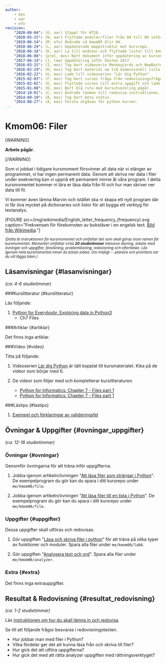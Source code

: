 ```yaml
---
author:
    - mos
    - aar
    - efo
revision:
    "2020-09-04": (O, aar) Släppt för HT20.
    "2020-05-15": (N, aar) Flyttade moduler/filer från 04 till 06 inför V3 HT20.
    "2019-06-14": (M, efo) Ändrade så kmom05 blir 04.
    "2018-06-29": (L, aar) Uppdaterade mappstruktur mot kursrepo.
    "2018-06-18": (K, aar) La till moduler och flyttade listor till kmom05.
    "2018-06-08": (prel, mos) Nytt dokument inför uppdatering av kursen.
    "2017-06-14": (J, lew) Uppdatering inför hösten 2017.
    "2016-03-15": (I, mos) Tog bort videoserie MonkeyLords och NewBoston.
    "2016-02-29": (H, mos) Tog bort material om två dimensionell lista och lade till övning "Kom igång med datatypen lista i Python".
    "2016-02-22": (G, mos) Lade till videoserien "Lär dig Python".
    "2015-02-03": (F, mos) Tog bort curses fråga från redovisningsfrågorna.
    "2015-02-02": (E, mos) Flyttade curses till extra uppgift och lade till ny uppgift med Marvin inventarier.
    "2015-01-08": (D, mos) Bort blå ruta med kursutveckling pågår.
    "2014-10-01": (C, mos) Ändrade länken till redovisa-instruktionen.
    "2014-09-19": (B, mos) Tog bort beta status.
    "2014-08-27": (A, mos) Första utgåvan för python kursen.
...
```

Kmom06: Filer
==================================

[WARNING]

**Arbete pågår**.

[/WARNING]

Som vi jobbat i tidigare kursmoment försvinner all data när vi stänger av programmet, vi har ingen permanent data. Genom att skriva ner data i filer under exekvering kan vi uppnå ett permanent minne åt våra program. I detta kursmomentet kommer ni lära er läsa data från fil och hur man skriver ner data till fil.

Vi kommer även lämna Marvin och istället ska ni skapa ett nytt program där ni får öva mycket på dictionaries och listor för att bygga ett verktyg för textanalys.

[FIGURE src=/img/wikimedia/English_letter_frequency_(frequency).svg caption="Frekvensen för förekomsten av bokstäver i en engelsk text. [Bild från Wikimedia](https://en.wikipedia.org/wiki/Letter_frequency#mediaviewer/File:English_letter_frequency_(frequency).svg)."]

<small><i>(Detta är instruktionen för kursmomentet och omfattar det som skall göras inom ramen för kursmomentet. Momentet omfattar cirka **20 studietimmar** inklusive läsning, arbete med övningar och uppgifter, felsökning, problemlösning, redovisning och eftertanke. Läs igenom hela kursmomentet innan du börjar jobba. Om möjligt -- planera och prioritera var du vill lägga tiden.)</i></small>



Läsanvisningar  {#lasanvisningar}
---------------------------------

*(ca: 4-6 studietimmar)*


###Kurslitteratur  {#kurslitteratur}

Läs följande:

1. [Python for Everybody: Exploring data in Python3](kunskap/boken-python-for-everybody-exploring-data-using-python3)
    * Ch7 Files



###Artiklar {#artiklar}

Det finns inga artiklar.



###Video  {#video}

Titta på följande:

1. Videoserien [Lär dig Python](https://www.youtube.com/playlist?list=PLKtP9l5q3ce93pTlN_dnDpsTwGLCXJEpd) är tätt kopplat till kursmaterialet. Kika på de videor som börjar med 6.

2. De videor som följer med och kompletterar kurslitteraturen.

    * [Python for Informatics: Chapter 7 - Files part 1](https://youtu.be/9KJ-XeQ6ZlI?list=PLlRFEj9H3Oj7Bp8-DfGpfAfDBiblRfl5p)
    * [Python for Informatics: Chapter 7 - Files part 1](https://youtu.be/0t4rvnySKR4?list=PLlRFEj9H3Oj7Bp8-DfGpfAfDBiblRfl5p)
    <!-- * [Python for Informatics: Chapter 8 - Lists](https://www.youtube.com/watch?v=nO8eU3uts0o) -->



###Lästips {#lastips}

1. [Exempel och förklaringar av valideringsfel](https://github.com/dbwebb-se/python/issues/46)



Övningar & Uppgifter  {#ovningar_uppgifter}
-------------------------------------------

*(ca: 12-16 studietimmar)*



### Övningar {#ovningar}

Genomför övningarna för att träna inför uppgifterna.


1. Jobba igenom artikeln/övningen "[Att läsa filer som strängar i Python](kunskap/att-lasa-filer-i-python-strings-v2)". De exempelprogram du gör kan du spara i ditt kursrepo under `me/kmom06/file`.

1. Jobba igenom artikeln/övningen "[Att läsa filer till en lista i Python](kunskap/att-lasa-filer-i-python-v2)". De exempelprogram du gör kan du spara i ditt kursrepo under `me/kmom06/file`.


### Uppgifter {#uppgifter}

Dessa uppgifter skall utföras och redovisas.

1. Gör uppgiften "[Läsa och skriva filer i python](uppgift/lasa-skriva-filer-i-python)" för att träna på olika typer av funktioner och moduler. Spara alla filer under `me/kmom06/lab6`.

1. Gör uppgiften "[Analysera text och ord](uppgift/analysera-text-och-ord-v3)". Spara alla filer under `me/kmom06/analyzer`.




### Extra {#extra}

Det finns inga extrauppgifter.



Resultat & Redovisning  {#resultat_redovisning}
-----------------------------------------------

*(ca: 1-2 studietimmar)*

Läs [instruktionen om hur du skall lämna in och redovisa](./../redovisa).

Se till att följande frågor besvaras i redovisningstexten.

* Hur jobbar man med filer i Python?
* Vilka fördelar ger det att kunna läsa från och skriva till filer?
* Hur gick det att utföra uppgifterna?
* Hur gick det med att rätta analyzer uppgiften med rättningsverktyget?
